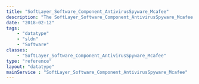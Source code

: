 ```yaml
---
title: "SoftLayer_Software_Component_AntivirusSpyware_Mcafee"
description: "The SoftLayer_Software_Component_AntivirusSpyware_Mcafee represents a single anti-virus/spyware software component. "
date: "2018-02-12"
tags:
    - "datatype"
    - "sldn"
    - "Software"
classes:
    - "SoftLayer_Software_Component_AntivirusSpyware_Mcafee"
type: "reference"
layout: "datatype"
mainService : "SoftLayer_Software_Component_AntivirusSpyware_Mcafee"
---
```

